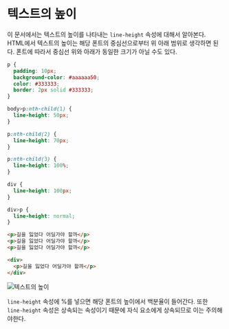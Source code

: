 # 텍스트의 높이
이 문서에서는 텍스트의 높이를 나타내는 `line-height` 속성에 대해서 알아본다. HTML에서 텍스트의 높이는 해당 폰트의 중심선으로부터 위 아래 범위로 생각하면 된다. 폰트에 따라서 중심선 위와 아래가 동일한 크기가 아닐 수도 있다.

```css
p {
  padding: 10px;
  background-color: #aaaaaa50;
  color: #333333;
  border: 2px solid #333333;
}

body>p:nth-child(1) {
  line-height: 50px;
}

p:nth-child(2) {
  line-height: 70px;
}

p:nth-child(3) {
  line-height: 100%;
}

div {
  line-height: 100px;
}

div>p {
  line-height: normal;
}
```

```html
<p>길을 잃었다 어딜가야 할까</p>
<p>길을 잃었다 어딜가야 할까</p>
<p>길을 잃었다 어딜가야 할까</p>

<div>
  <p>길을 잃었다 어딜가야 할까</p>
</div>
```

![텍스트의 높이](https://drive.google.com/uc?export=view&id=1cKdKG2xQpt12BDZAUebdia7PayX07HzS)

`line-height` 속성에 %를 넣으면 해당 폰트의 높이에서 백분율이 들어간다. 또한 `line-height` 속성은 상속되는 속성이기 때문에 자식 요소에게 상속되므로 이는 주의해야한다.